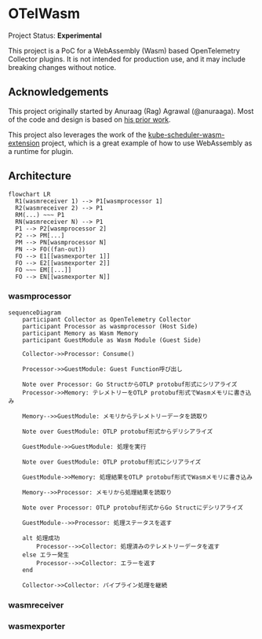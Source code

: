 # OTelWasm

Project Status: **Experimental**

This project is a PoC for a WebAssembly (Wasm) based OpenTelemetry Collector plugins. It is not intended for production use, and it may include breaking changes without notice.

## Acknowledgements

This project originally started by Anuraag (Rag) Agrawal (@anuraaga). Most of the code and design is based on [his prior work](https://github.com/open-telemetry/opentelemetry-collector-contrib/issues/11772).

This project also leverages the work of the [kube-scheduler-wasm-extension](https://github.com/kubernetes-sigs/kube-scheduler-wasm-extension) project, which is a great example of how to use WebAssembly as a runtime for plugin.

## Architecture

```mermaid
flowchart LR
  R1(wasmreceiver 1) --> P1[wasmprocessor 1]
  R2(wasmreceiver 2) --> P1
  RM(...) ~~~ P1
  RN(wasmreceiver N) --> P1
  P1 --> P2[wasmprocessor 2]
  P2 --> PM[...]
  PM --> PN[wasmprocessor N]
  PN --> FO((fan-out))
  FO --> E1[[wasmexporter 1]]
  FO --> E2[[wasmexporter 2]]
  FO ~~~ EM[[...]]
  FO --> EN[[wasmexporter N]]
```

### wasmprocessor

```mermaid
sequenceDiagram
    participant Collector as OpenTelemetry Collector
    participant Processor as wasmprocessor (Host Side)
    participant Memory as Wasm Memory
    participant GuestModule as Wasm Module (Guest Side)

    Collector->>Processor: Consume()

    Processor->>GuestModule: Guest Function呼び出し

    Note over Processor: Go StructからOTLP protobuf形式にシリアライズ
    Processor->>Memory: テレメトリーをOTLP protobuf形式でWasmメモリに書き込み

    Memory-->>GuestModule: メモリからテレメトリーデータを読取り

    Note over GuestModule: OTLP protobuf形式からデリシアライズ

    GuestModule->>GuestModule: 処理を実行

    Note over GuestModule: OTLP protobuf形式にシリアライズ

    GuestModule->>Memory: 処理結果をOTLP protobuf形式でWasmメモリに書き込み

    Memory-->>Processor: メモリから処理結果を読取り

    Note over Processor: OTLP protobuf形式からGo Structにデシリアライズ

    GuestModule-->>Processor: 処理ステータスを返す

    alt 処理成功
        Processor-->>Collector: 処理済みのテレメトリーデータを返す
    else エラー発生
        Processor-->>Collector: エラーを返す
    end

    Collector->>Collector: パイプライン処理を継続
```

### wasmreceiver

### wasmexporter
